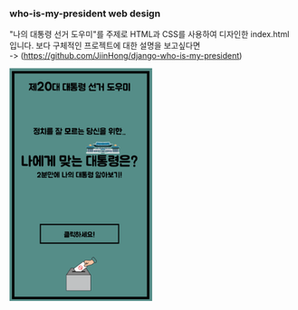 ### who-is-my-president web design

"나의 대통령 선거 도우미"를 주제로 HTML과 CSS를 사용하여 디자인한 index.html입니다.
보다 구체적인 프로젝트에 대한 설명을 보고싶다면   
-> (https://github.com/JiinHong/django-who-is-my-president)  

<img src="img.png" alt="시작 페이지" style="max-width:50%; height:auto;">